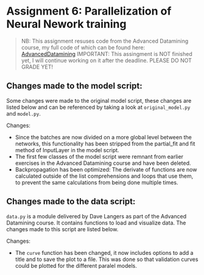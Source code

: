# Assignment 6: Parallelization of Neural Nework training
> NB: This assignment resuses code from the Advanced Datamining course,
> my full code of which can be found here: [AdvancedDatamining](https://github.com/TimSwarts/AdvancedDatamining)
> IMPORTANT: This assingment is NOT finished yet, I will continue working on it after the deadline.
> PLEASE DO NOT GRADE YET!

## Changes made to the model script:
Some changes were made to the original model script, these changes are listed below and can be referenced
by taking a look at ``original_model.py`` and ``model.py``.

Changes:

* Since the batches are now divided on a more global level between the networks, this functionality
has been stripped from the partial_fit and fit method of InputLayer in the model script.
* The first few classes of the model script were remnant from earlier exercises in the Advanced Datamining
course and have been deleted.
* Backpropagation has been optimized:
The derivate of functions are now calculated outside of the
list comprehensions and loops that use them, to prevent the same calculations from being done multiple times.

## Changes made to the data script:
``data.py`` is a module delivered by Dave Langers as part of the Advanced Datamining course.
It contains functions to load and visualize data. The changes made to this script are listed below.

Changes:

* The ``curve`` function has been changed, it now includes options to add a title and to save the plot to a file.
This was done so that validation curves could be plotted for the different paralel models.
